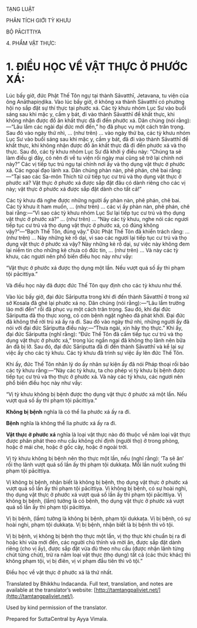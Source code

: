  

TẠNG LUẬT

PHÂN TÍCH GIỚI TỲ KHƯU

BỘ PĀCITTIYA

4\. PHẨM VẬT THỰC:

# 1\. ĐIỀU HỌC VỀ VẬT THỰC Ở PHƯỚC XÁ:

Lúc bấy giờ, đức Phật Thế Tôn ngự tại thành Sāvatthī, Jetavana, tu viện của ông Anāthapiṇḍika. Vào lúc bấy giờ, ở không xa thành Sāvatthī có phường hội nọ sắp đặt sự thí thực tại phước xá. Các tỳ khưu nhóm Lục Sư vào buổi sáng sau khi mặc y, cầm y bát, đi vào thành Sāvatthī để khất thực, khi không nhận được đồ ăn khất thực đã đi đến phước xá. Dân chúng (nói rằng):—“Lâu lắm các ngài đại đức mới đến,” họ đã phục vụ một cách trân trọng. Sau đó vào ngày thứ nhì, … (như trên) … vào ngày thứ ba, các tỳ khưu nhóm Lục Sư vào buổi sáng sau khi mặc y, cầm y bát, đã đi vào thành Sāvatthī để khất thực, khi không nhận được đồ ăn khất thực đã đi đến phước xá và thọ thực. Sau đó, các tỳ khưu nhóm Lục Sư đã khởi ý điều này: “Chúng ta sẽ làm điều gì đây, có nên đi về tu viện rồi ngày mai cũng sẽ trở lại chính nơi này?” Các vị tiếp tục trú ngụ tại chính nơi ấy và thọ dụng vật thực ở phước xá. Các ngoại đạo lánh xa. Dân chúng phàn nàn, phê phán, chê bai rằng:—“Tại sao các Sa-môn Thích tử cứ tiếp tục cư trú và thọ dụng vật thực ở phước xá? Vật thực ở phước xá được sắp đặt đâu có dành riêng cho các vị này; vật thực ở phước xá được sắp đặt dành cho tất cả!”

Các tỳ khưu đã nghe được những người ấy phàn nàn, phê phán, chê bai. Các tỳ khưu ít ham muốn, … (như trên) … các vị ấy phàn nàn, phê phán, chê bai rằng:—“Vì sao các tỳ khưu nhóm Lục Sư lại tiếp tục cư trú và thọ dụng vật thực ở phước xá?” … (như trên) … “Này các tỳ khưu, nghe nói các ngươi tiếp tục cư trú và thọ dụng vật thực ở phước xá, có đúng không vậy?”—“Bạch Thế Tôn, đúng vậy.” Đức Phật Thế Tôn đã khiển trách rằng: … (như trên) … Này những kẻ rồ dại, vì sao các ngươi lại tiếp tục cư trú và thọ dụng vật thực ở phước xá vậy? Này những kẻ rồ dại, sự việc này không đem lại niềm tin cho những kẻ chưa có đức tin, … (như trên) … Và này các tỳ khưu, các ngươi nên phổ biến điều học này như vầy:

“Vật thực ở phước xá được thọ dụng một lần. Nếu vượt quá số ấy thì phạm tội pācittiya.”

Và điều học này đã được đức Thế Tôn quy định cho các tỳ khưu như thế.

Vào lúc bấy giờ, đại đức Sāriputta trong khi đi đến thành Sāvatthī ở trong xứ sở Kosala đã ghé lại phước xá nọ. Dân chúng (nói rằng):—“Lâu lắm trưởng lão mới đến” rồi đã phục vụ một cách trân trọng. Sau đó, khi đại đức Sāriputta đã thọ thực xong, có cơn bệnh ngặt nghèo đã phát khởi. Đại đức đã không thể rời trú xá ấy ra đi. Sau đó vào ngày thứ nhì, những người ấy đã nói với đại đức Sāriputta điều này:—“Thưa ngài, xin hãy thọ thực.” Khi ấy, đại đức Sāriputta (nghĩ rằng): “Đức Thế Tôn đã cấm tiếp tục cư trú và thọ dụng vật thực ở phước xá,” trong lúc ngần ngại đã không thọ lãnh nên bữa ăn đã bị lỡ. Sau đó, đại đức Sāriputta đã đi đến thành Sāvatthī và kể lại sự việc ấy cho các tỳ khưu. Các tỳ khưu đã trình sự việc ấy lên đức Thế Tôn.

Khi ấy, đức Thế Tôn nhân lý do ấy nhân sự kiện ấy đã nói Pháp thoại rồi bảo các tỳ khưu rằng:—“Này các tỳ khưu, ta cho phép vị tỳ khưu bị bệnh được tiếp tục cư trú và thọ thực ở phước xá. Và này các tỳ khưu, các ngươi nên phổ biến điều học này như vầy:

“Vị tỳ khưu không bị bệnh được thọ dụng vật thực ở phước xá một lần. Nếu vượt quá số ấy thì phạm tội pācittiya.”

**Không bị bệnh** nghĩa là có thể lìa phước xá ấy ra đi.

**Bệnh** nghĩa là không thể lìa phước xá ấy ra đi.

**Vật thực ở phước xá** nghĩa là loại vật thực nào đó thuộc về năm loại vật thực được phân phát theo nhu cầu không chỉ định (người thọ) ở trong phòng, hoặc ở mái che, hoặc ở gốc cây, hoặc ở ngoài trời.

Vị tỳ khưu không bị bệnh nên thọ thực một lần, nếu (nghĩ rằng): ‘Ta sẽ ăn’ rồi thọ lãnh vượt quá số lần ấy thì phạm tội dukkaṭa. Mỗi lần nuốt xuống thì phạm tội pācittiya.

Vị không bị bệnh, nhận biết là không bị bệnh, thọ dụng vật thực ở phước xá vượt quá số lần ấy thì phạm tội pācittiya. Vị không bị bệnh, có sự hoài nghi, thọ dụng vật thực ở phước xá vượt quá số lần ấy thì phạm tội pācittiya. Vị không bị bệnh, (lầm) tưởng là có bệnh, thọ dụng vật thực ở phước xá vượt quá số lần ấy thì phạm tội pācittiya.

Vị bị bệnh, (lầm) tưởng là không bị bệnh, phạm tội dukkaṭa. Vị bị bệnh, có sự hoài nghi, phạm tội dukkaṭa. Vị bị bệnh, nhận biết là bị bệnh thì vô tội.

Vị bị bệnh, vị không bị bệnh thọ thực một lần, vị thọ thực khi chuẩn bị ra đi hoặc khi vừa mới đến, các người chủ thỉnh và mời ăn, được sắp đặt dành riêng (cho vị ấy), được sắp đặt vừa đủ theo nhu cầu (được nhận lãnh từng chút từng chút), trừ ra năm loại vật thực (thọ dụng) tất cả (các thức khác) thì không phạm tội, vị bị điên, vị vi phạm đầu tiên thì vô tội.”

Điều học về vật thực ở phước xá là thứ nhất.

Translated by Bhikkhu Indacanda. Full text, translation, and notes are available at the translator’s website: [http://tamtangpaliviet.net/](http://tamtangpaliviet.net/).

Used by kind permission of the translator.

Prepared for SuttaCentral by Ayya Vimala.